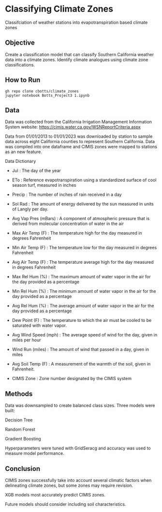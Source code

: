 # Classifying Climate Zones 
Classifciation of weather stations into evapotranspiration based climate zones 

## Objective 
Create a classification model that can classify Southern California weather data into a climate zones. Identify climate analogues using climate zone classifications. 

## How to Run
```
gh repo clone cbotts/climate_zones 
jupyter notebook Botts_Project3 1.ipynb
```

## Data
Data was collected from the California Irrigation Management Information System website: 
https://cimis.water.ca.gov/WSNReportCriteria.aspx

Data from 01/01/2013 to 01/01/2023 was downloaded by station to sample data across eight California counties to represent Southern California. Data was compiled into one dataframe and CIMIS zones were mapped to stations as an new feature. 

Data Dictionary 

- Jul	: The day of the year 

- ETo :	Reference evapotranspiration using a standardized surface of cool season turf, measured in inches 

- Precip :	The number of inches of rain received in a day 

- Sol Rad :	The amount of energy delivered by the sun measured in units of Langly per day.  

- Avg Vap Pres (mBars) :	A component of atmospheric pressure that is derived from molecular concentration of water in the air

- Max Air Temp (F) : The temperature high for the day measured in degrees Fahrenheit 

- Min Air Temp (F) : The temperature low for the day measured in degrees Fahrenheit

- Avg Air Temp (F) : The temperature average high for the day measured in degrees Fahrenheit

- Max Rel Hum (%) : The maximum amount of water vapor in the air for the day provided as a percentage 

- Min Rel Hum (%) : The minimum amount of water vapor in the air for the day provided as a percentage

- Avg Rel Hum (%) : The average amount of water vapor in the air for the day provided as a percentage

- Dew Point (F) : The temperature to which the air must be cooled to be saturated with water vapor. 

- Avg Wind Speed (mph) : The average speed of wind for the day, given in miles per hour 

- Wind Run (miles) : The amount of wind that passed in a day, given in miles 

- Avg Soil Temp (F) : A measurement of the warmth of the soil, given in Fahrenheit. 

- CIMIS Zone : Zone number designated by the CIMIS system 

## Methods 
Data was downsampled to create balanced class sizes. Three models were built: 

Decision Tree

Random Forest

Gradient Boosting

Hyperparameters were tuned with GridSeracg and accuracy was used to measure model performance. 

## Conclusion
CIMIS zones successfully take into account several climatic factors when delineating climate zones, but some zones may require revision. 

XGB models most accurately predict CIMIS zones. 

Future models should consider including soil characteristics. 

